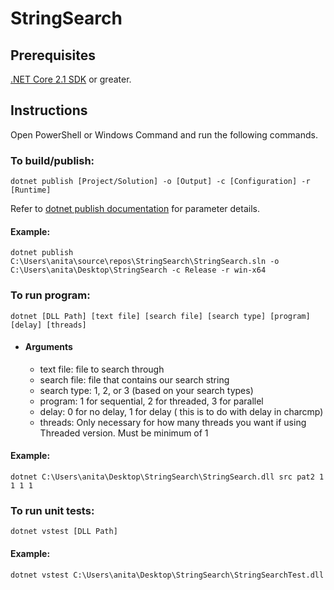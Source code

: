 # StringSearch

## Prerequisites
[.NET Core 2.1 SDK](https://dotnet.microsoft.com/download/dotnet-core/2.1) or greater.

## Instructions 
Open PowerShell or Windows Command and run the following commands.

### To build/publish: 
`dotnet publish [Project/Solution] -o [Output] -c [Configuration] -r [Runtime]`

Refer to [dotnet publish documentation](https://docs.microsoft.com/en-us/dotnet/core/tools/dotnet-publish) for parameter details.

#### Example: 
`dotnet publish C:\Users\anita\source\repos\StringSearch\StringSearch.sln -o C:\Users\anita\Desktop\StringSearch -c Release -r win-x64 `

### To run program: 
`dotnet [DLL Path] [text file] [search file] [search type] [program] [delay] [threads]`
  - #### Arguments
    - text file: file to search through
    - search file: file that contains our search string
    - search type: 1, 2, or 3 (based on your search types)
    - program: 1 for sequential, 2 for threaded, 3 for parallel
    - delay: 0 for no delay, 1 for delay ( this is to do with delay in charcmp)
    - threads: Only necessary for how many threads you want if using Threaded version. Must be minimum of 1
    
#### Example: 
`dotnet C:\Users\anita\Desktop\StringSearch\StringSearch.dll src pat2 1 1 1 1`
 
### To run unit tests: 
`dotnet vstest [DLL Path]`

#### Example: 
`dotnet vstest C:\Users\anita\Desktop\StringSearch\StringSearchTest.dll`
